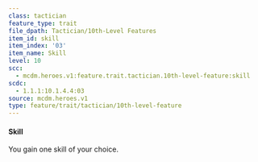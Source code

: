 ```yaml
---
class: tactician
feature_type: trait
file_dpath: Tactician/10th-Level Features
item_id: skill
item_index: '03'
item_name: Skill
level: 10
scc:
  - mcdm.heroes.v1:feature.trait.tactician.10th-level-feature:skill
scdc:
  - 1.1.1:10.1.4.4:03
source: mcdm.heroes.v1
type: feature/trait/tactician/10th-level-feature
---
```


#### Skill

You gain one skill of your choice.
